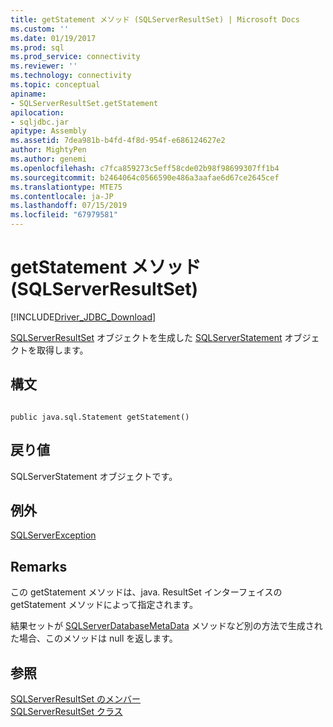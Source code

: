 ```yaml
---
title: getStatement メソッド (SQLServerResultSet) | Microsoft Docs
ms.custom: ''
ms.date: 01/19/2017
ms.prod: sql
ms.prod_service: connectivity
ms.reviewer: ''
ms.technology: connectivity
ms.topic: conceptual
apiname:
- SQLServerResultSet.getStatement
apilocation:
- sqljdbc.jar
apitype: Assembly
ms.assetid: 7dea981b-b4fd-4f8d-954f-e686124627e2
author: MightyPen
ms.author: genemi
ms.openlocfilehash: c7fca859273c5eff58cde02b98f98699307ff1b4
ms.sourcegitcommit: b2464064c0566590e486a3aafae6d67ce2645cef
ms.translationtype: MTE75
ms.contentlocale: ja-JP
ms.lasthandoff: 07/15/2019
ms.locfileid: "67979581"
---
```

# <a name="getstatement-method-sqlserverresultset"></a>getStatement メソッド (SQLServerResultSet)
[!INCLUDE[Driver_JDBC_Download](../../../includes/driver_jdbc_download.md)]

  [SQLServerResultSet](../../../connect/jdbc/reference/sqlserverresultset-class.md) オブジェクトを生成した [SQLServerStatement](../../../connect/jdbc/reference/sqlserverstatement-class.md) オブジェクトを取得します。  
  
## <a name="syntax"></a>構文  
  
```  
  
public java.sql.Statement getStatement()  
```  
  
## <a name="return-value"></a>戻り値  
 SQLServerStatement オブジェクトです。  
  
## <a name="exceptions"></a>例外  
 [SQLServerException](../../../connect/jdbc/reference/sqlserverexception-class.md)  
  
## <a name="remarks"></a>Remarks  
 この getStatement メソッドは、java. ResultSet インターフェイスの getStatement メソッドによって指定されます。  
  
 結果セットが [SQLServerDatabaseMetaData](../../../connect/jdbc/reference/sqlserverdatabasemetadata-class.md) メソッドなど別の方法で生成された場合、このメソッドは null を返します。  
  
## <a name="see-also"></a>参照  
 [SQLServerResultSet のメンバー](../../../connect/jdbc/reference/sqlserverresultset-members.md)   
 [SQLServerResultSet クラス](../../../connect/jdbc/reference/sqlserverresultset-class.md)  
  
  
